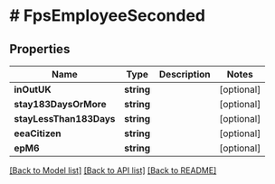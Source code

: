 # # FpsEmployeeSeconded

## Properties

Name | Type | Description | Notes
------------ | ------------- | ------------- | -------------
**inOutUK** | **string** |  | [optional]
**stay183DaysOrMore** | **string** |  | [optional]
**stayLessThan183Days** | **string** |  | [optional]
**eeaCitizen** | **string** |  | [optional]
**epM6** | **string** |  | [optional]

[[Back to Model list]](../../README.md#models) [[Back to API list]](../../README.md#endpoints) [[Back to README]](../../README.md)
